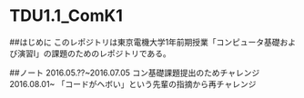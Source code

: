 # TDU1.1_ComK1
##はじめに
このレポジトリは東京電機大学1年前期授業「コンピュータ基礎および演習I」の課題のためのレポジトリである。

##ノート
2016.05.??~2016.07.05 コン基礎課題提出のためチャレンジ
2016.08.01~ 「コードがヘボい」という先輩の指摘から再チャレンジ
